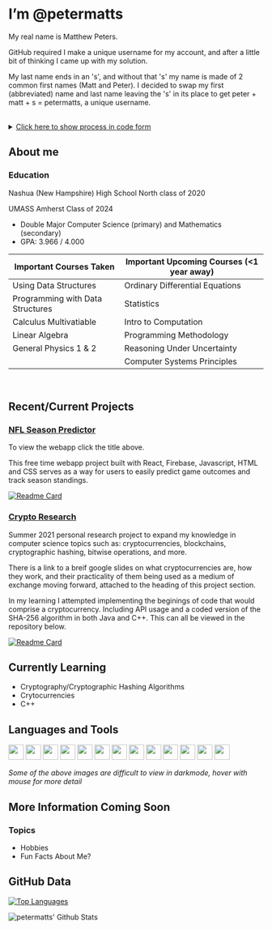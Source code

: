 # I’m @petermatts

My real name is Matthew Peters. 

GitHub required I make a unique username for my account, and after a little bit of thinking I came up with my solution.

My last name ends in an 's', and without that 's' my name is made of 2 common first names (Matt and Peter). I decided to swap my first (abbreviated) name and last name leaving the 's' in its place to get peter + matt + s = petermatts, a unique username. 

<br/>

<details><summary markdown="span"><u>Click here to show process in code form</u></summary>

```Java
public static String username() {
    String myName = "Matthew Peters"; //my name
    myName = myName.toLowerCase(); //make lowercase

    //split into an array (first name at index 0, second name at index 1)
    String[] names = myName.split(" "); 

    //create var for first name, using substring to abreviate to an alternative form
    String firstname_short = names[0].substring(0, 4); //matt

    String lastname = names[1]; //create var for last name (peters)
    String s = "";

    //if lastname ends in "s": s="s" and trim off last 's' from lastname
    if(lastname.endsWith("s")) {
        s = "s";
        lastname = lastname.substring(0, lastname.length()-1); //peter
    }

    // my_github_username = "peter" + "matt" + "s"
    String my_github_username = lastname + firstname_short + s;
    return my_github_username; //petermatts
}
```
*example code for this process was based in Java*</details>

<!-- --- -->

## About me

### **Education**

Nashua (New Hampshire) High School North class of 2020

UMASS Amherst Class of 2024

- Double Major Computer Science (primary) and Mathematics (secondary)
- GPA: 3.966 / 4.000

| Important Courses Taken          | Important Upcoming Courses (<1 year away)    |
| -------------------------------- | -------------------------------------------- |
| Using Data Structures            | Ordinary Differential Equations              |
| Programming with Data Structures | Statistics                                   |
| Calculus Multivatiable           | Intro to Computation                         |
| Linear Algebra                   | Programming Methodology                      |
| General Physics 1 & 2            | Reasoning Under Uncertainty                  |
|                                  | Computer Systems Principles                  |

<br />

## **Recent/Current Projects**

### [NFL Season Predictor](https://nfl-season-predictor.web.app/)

To view the webapp click the title above.

This free time webapp project built with React, Firebase, Javascript, HTML and CSS serves as a way for users to easily predict game outcomes and track season standings.

[![Readme Card](https://github-readme-stats.vercel.app/api/pin/?username=petermatts&repo=nfl-season-predictor)](https://github.com/petermatts/nfl-season-predictor)

### [Crypto Research](https://docs.google.com/presentation/d/1A-kybBkG2lw1iO6qyywTAImklQ_yI9XctO-q7yy05p0/edit?usp=sharing)

Summer 2021 personal research project to expand my knowledge in computer science topics such as: cryptocurrencies, blockchains, cryptographic hashing, bitwise operations, and more. 

There is a link to a breif google slides on what cryptocurrencies are, how they work, and their practicality of them being used as a medium of exchange moving forward, attached to the heading of this project section.

In my learning I attempted implementing the beginings of code that would comprise a cryptocurrency. Including API usage and a coded version of the SHA-256 algorithm in both Java and C++. This can all be viewed in the repository below.

[![Readme Card](https://github-readme-stats.vercel.app/api/pin/?username=petermatts&repo=Crypto-Research)](https://github.com/petermatts/Crypto-Research)

## **Currently Learning**
- Cryptography/Cryptographic Hashing Algorithms 
- Crytocurrencies
- C++

## **Languages and Tools**

<!-- <br /> -->

[<img src="https://seeklogo.com/images/J/java-logo-7F8B35BAB3-seeklogo.com.png" height="30px" />](a "Java")
[<img src="https://www.vectorlogo.zone/logos/javascript/javascript-icon.svg" width="30px" />](a "Javascript")
[<img src="https://www.vectorlogo.zone/logos/python/python-icon.svg" width="30px" />](a "Python")
[<img src="https://upload.wikimedia.org/wikipedia/commons/thumb/1/18/ISO_C%2B%2B_Logo.svg/1822px-ISO_C%2B%2B_Logo.svg.png" width="30px" />](a "C++")
[<img src="https://www.vectorlogo.zone/logos/w3_html5/w3_html5-icon.svg" width="30px" />](a "HTML5")
[<img src="https://tecfa.unige.ch/perso/mafritz/teaching/slides/assets/images/css3-logo.svg" height="30px"/>](a "CSS3")
[<img src="https://upload.wikimedia.org/wikipedia/commons/thumb/9/92/LaTeX_logo.svg/1280px-LaTeX_logo.svg.png" height="30px"/>](a "LaTeX")
[<img src="https://upload.wikimedia.org/wikipedia/commons/thumb/9/9a/Visual_Studio_Code_1.35_icon.svg/1024px-Visual_Studio_Code_1.35_icon.svg.png" width="30px"/>](a "Visual Studio Code")
[<img src="https://www.vectorlogo.zone/logos/reactjs/reactjs-icon.svg" width="30px" />](a "React JS")
[<img src="https://www.paceit.co.uk/wp-content/uploads/2021/07/react-native-development-company.png" width="30px" />](a "React Native")
[<img src="https://www.vectorlogo.zone/logos/git-scm/git-scm-icon.svg" width="30px"/>](a "Git")
[<img src="https://upload.wikimedia.org/wikipedia/commons/9/91/Octicons-mark-github.svg" width="30"/>](a "GitHub")
[<img src="https://www.vectorlogo.zone/logos/firebase/firebase-icon.svg" width="30px">](a "Firebase")

*Some of the above images are difficult to view in darkmode, hover with mouse for more detail*

<!-- Solodity -->

<!-- --- -->

## More Information Coming Soon

### Topics
- Hobbies
- Fun Facts About Me?
<!-- - Contact Information? -->

<!-- <hr /> -->

## GitHub Data

[![Top Languages](https://github-readme-stats.vercel.app/api/top-langs/?username=petermatts&layout=compact&langs_count=10&hide_border=true)](https://github.com/petermatts)

<img align="left" alt="petermatts' Github Stats" src="https://github-readme-stats.vercel.app/api?username=petermatts&show_icons=true&hide_border=true&hide_rank=true">
